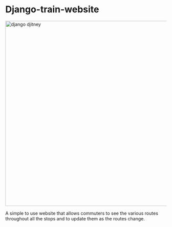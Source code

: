# Django-train-website

<img width="578" alt="django djitney" src="https://user-images.githubusercontent.com/35547130/233207845-13b6a80e-6fde-4d84-ac05-0368d5fb35a7.png">

A simple to use website that allows commuters to see the various routes throughout all the stops and to update them as the routes change.

